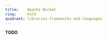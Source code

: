 ```yaml
---
title:    Apache Wicket  
ring:     hold  
quadrant: libraries-frameworks-and-languages
---
```


**TODO**
